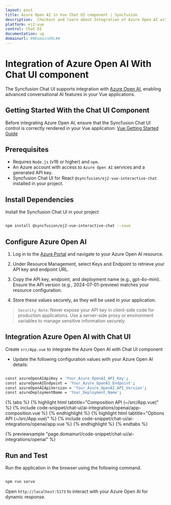 ```yaml
---
layout: post
title: Azure Open AI in Vue Chat UI component | Syncfusion
description:  Checkout and learn about Integration of Azure Open AI with Vue Chat UI component of Syncfusion Essential JS 2 and more details.
platform: ej2-vue
control: Chat UI
documentation: ug
domainurl: ##DomainURL##
---
```


# Integration of Azure Open AI With Chat UI component 

The Syncfusion Chat UI supports integration with [Azure Open AI](https://microsoft.github.io/PartnerResources/skilling/ai-ml-academy/resources/openai), enabling advanced conversational AI features in your Vue applications.

## Getting Started With the Chat UI Component

Before integrating Azure Open AI, ensure that the Syncfusion Chat UI control is correctly rendered in your Vue application:
[ Vue Getting Started Guide](../getting-started)

## Prerequisites

* Requires `Node.js` (v16 or higher) and `npm`.
* An Azure account with access to `Azure Open AI` services and a generated API key.
* Syncfusion Chat UI for React `@syncfusion/ej2-vue-interactive-chat` installed in your project.

## Install Dependencies

Install the Syncfusion Chat UI in your project

```bash 

npm install @syncfusion/ej2-vue-interactive-chat --save

```

## Configure Azure Open AI

1. Log in to the [Azure Portal](https://portal.azure.com/#home) and navigate to your Azure Open AI resource.  

2. Under Resource Management, select Keys and Endpoint to retrieve your API key and endpoint URL.  

3. Copy the API key, endpoint, and deployment name (e.g., gpt-4o-mini). Ensure the API version (e.g., 2024-07-01-preview) matches your resource configuration.

4. Store these values securely, as they will be used in your application.

> `Security Note`: Never expose your API key in client-side code for production applications. Use a server-side proxy or environment variables to manage sensitive information securely.

##  Integration Azure Open AI with Chat UI

Create `src/App.vue` to integrate the Azure Open AI with Chat UI component

* Update the following configuration values with your Azure Open AI details:

```bash

const azureOpenAIApiKey = 'Your_Azure_OpenAI_API_Key';
const azureOpenAIEndpoint = 'Your_Azure_OpenAI_Endpoint';
const azureOpenAIApiVersion = 'Your_Azure_OpenAI_API_Version';
const azureDeploymentName = 'Your_Deployment_Name';  

```

{% tabs %}
{% highlight html tabtitle="Composition API (~/src/App.vue)" %}
{% include code-snippet/chat-ui/ai-integrations/openai/app-composition.vue %}
{% endhighlight %}
{% highlight html tabtitle="Options API (~/src/App.vue)" %}
{% include code-snippet/chat-ui/ai-integrations/openai/app.vue %}
{% endhighlight %}
{% endtabs %}
  
{% previewsample "page.domainurl/code-snippet/chat-ui/ai-integrations/openai" %}

## Run and Test 

Run the application in the browser using the following command.

```bash

npm run serve

```

Open `http://localhost:5173` to interact with your Azure Open AI for dynamic response.